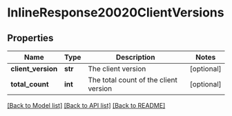 # InlineResponse20020ClientVersions

## Properties
Name | Type | Description | Notes
------------ | ------------- | ------------- | -------------
**client_version** | **str** | The client version | [optional] 
**total_count** | **int** | The total count of the client version | [optional] 

[[Back to Model list]](../README.md#documentation-for-models) [[Back to API list]](../README.md#documentation-for-api-endpoints) [[Back to README]](../README.md)

